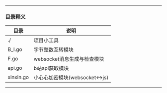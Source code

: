 
---
### 目录释义
|目录|说明|
|-|-|
|./|项目小工具|
|B_I.go|字节整数互转模块|
|F.go|websocket消息生成与检查模块|
|api.go|b站api获取模块|
|xinxin.go|小心心加密模块(websocket<->js)
---